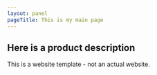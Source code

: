 ```yaml
---
layout: panel
pageTitle: This is my main page
---
```


## Here is a product description




This is a website template - not an actual website. 
